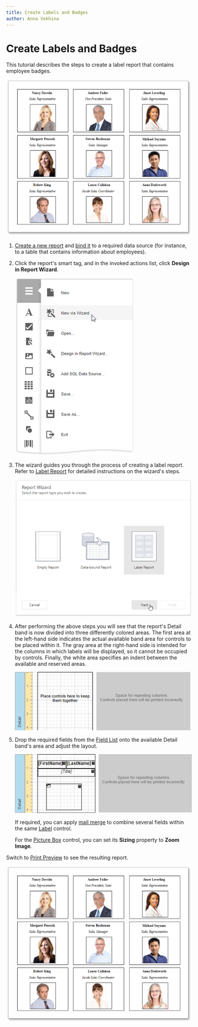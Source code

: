 ```yaml
---
title: Create Labels and Badges
author: Anna Vekhina
---
```

# Create Labels and Badges

This tutorial describes the steps to create a label report that contains employee badges.

![](../../../images/eurd-web-label-report-result.png)

1. [Create a new report](../add-new-reports.md) and [bind it](../bind-to-data.md) to a required data source (for instance, to a table that contains information about employees).

2. Click the report's smart tag, and in the invoked actions list, click **Design in Report Wizard**.

    ![](../../../images/eurd-web-report-design-in-report-wizard.png)

3. The wizard guides you through the process of creating a label report. Refer to [Label Report](../report-designer-tools/report-wizard/label-report.md) for detailed instructions on the wizard's steps. 

    ![](../../../images/eurd-web-label-report.png)

4. After performing the above steps you will see that the report's Detail band is now divided into three differently colored areas. The first area at the left-hand side indicates the actual available band area for controls to be placed within it. The gray area at the right-hand side is intended for the columns in which labels will be displayed, so it cannot be occupied by controls. Finally, the white area specifies an indent between the available and reserved areas.

    ![](../../../images/eurd-web-label-wizard-result.png)

5. Drop the required fields from the [Field List](../report-designer-tools/ui-panels/field-list.md) onto the available Detail band's area and adjust the layout.

    ![](../../../images/eurd-web-label-report-layout.png)

    If required, you can apply [mail merge](../bind-to-data/use-embedded-fields-mail-merge.md) to combine several fields within the same [Label](../use-report-elements/use-basic-report-controls/label.md) control.

    For the [Picture Box](../use-report-elements/use-basic-report-controls/picture-box.md) control, you can set its **Sizing** property to **Zoom Image**.

Switch to [Print Preview](../preview-print-and-export-reports.md) to see the resulting report.

![](../../../images/eurd-web-label-report-result.png)

